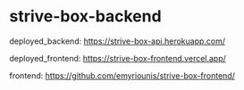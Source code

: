 # strive-box-backend

deployed_backend: https://strive-box-api.herokuapp.com/

deployed_frontend: https://strive-box-frontend.vercel.app/

frontend: https://github.com/emyriounis/strive-box-frontend/
